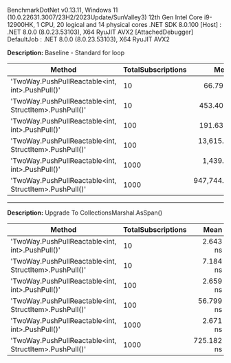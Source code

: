 ﻿BenchmarkDotNet v0.13.11, Windows 11 (10.0.22631.3007/23H2/2023Update/SunValley3)
12th Gen Intel Core i9-12900HK, 1 CPU, 20 logical and 14 physical cores
.NET SDK 8.0.100
[Host]     : .NET 8.0.0 (8.0.23.53103), X64 RyuJIT AVX2 [AttachedDebugger]
DefaultJob : .NET 8.0.0 (8.0.23.53103), X64 RyuJIT AVX2


**Description:** Baseline - Standard for loop

| Method                                                 | TotalSubscriptions | Mean          | Error         | StdDev        | Gen0      | Allocated  |
|------------------------------------------------------- |------------------- |--------------:|--------------:|--------------:|----------:|-----------:|
| 'TwoWay.PushPullReactable<int, int>.PushPull()'        | 10                 |      66.79 ns |      1.359 ns |      1.565 ns |    0.0248 |      312 B |
| 'TwoWay.PushPullReactable<int, StructItem>.PushPull()' | 10                 |     453.40 ns |      8.811 ns |     13.189 ns |    0.1736 |     2184 B |
| 'TwoWay.PushPullReactable<int, int>.PushPull()'        | 100                |     191.63 ns |      3.814 ns |      7.961 ns |    0.1969 |     2472 B |
| 'TwoWay.PushPullReactable<int, StructItem>.PushPull()' | 100                |  13,615.63 ns |    269.023 ns |    418.837 ns |   13.1989 |   165624 B |
| 'TwoWay.PushPullReactable<int, int>.PushPull()'        | 1000               |   1,439.08 ns |     28.560 ns |     77.214 ns |    1.9169 |    24072 B |
| 'TwoWay.PushPullReactable<int, StructItem>.PushPull()' | 1000               | 947,744.46 ns | 29,045.979 ns | 83,804.291 ns | 1279.2969 | 16056024 B |

---

**Description:** Upgrade To CollectionsMarshal.AsSpan()

| Method                                                 | TotalSubscriptions | Mean       | Error      | StdDev    | Allocated |
|------------------------------------------------------- |------------------- |-----------:|-----------:|----------:|----------:|
| 'TwoWay.PushPullReactable<int, int>.PushPull()'        | 10                 |   2.643 ns |  0.0801 ns | 0.0857 ns |         - |
| 'TwoWay.PushPullReactable<int, StructItem>.PushPull()' | 10                 |   7.184 ns |  0.1688 ns | 0.1579 ns |         - |
| 'TwoWay.PushPullReactable<int, int>.PushPull()'        | 100                |   2.659 ns |  0.0795 ns | 0.0883 ns |         - |
| 'TwoWay.PushPullReactable<int, StructItem>.PushPull()' | 100                |  56.799 ns |  1.0656 ns | 0.9967 ns |         - |
| 'TwoWay.PushPullReactable<int, int>.PushPull()'        | 1000               |   2.671 ns |  0.0802 ns | 0.0955 ns |         - |
| 'TwoWay.PushPullReactable<int, StructItem>.PushPull()' | 1000               | 725.182 ns | 10.1101 ns | 9.4570 ns |         - |
